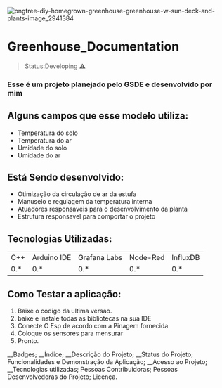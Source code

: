 
![pngtree-diy-homegrown-greenhouse-greenhouse-w-sun-deck-and-plants-image_2941384](https://github.com/Lukasilvestre/greenhouse_documentation/assets/127157371/0691a8fe-1b88-4537-ad91-b8ea5a4a3a4c)

<h1>Greenhouse_Documentation</h1>

> Status:Developing ⚠️

### Esse é um projeto planejado pelo GSDE e desenvolvido por mim

## Alguns campos que esse modelo utiliza:

+ Temperatura do solo
+ Temperatura do ar
+ Umidade do solo
+ Umidade do ar

## Está Sendo desenvolvido:

+ Otimização da circulação de ar da estufa
+ Manuseio e regulagem da temperatura interna
+ Atuadores responsaveis para o desenvolvimento da planta
+ Estrutura responsavel para comportar o projeto

## Tecnologias Utilizadas:

<Table>
  <tr>
    <td>C++</td>
    <td>Arduino IDE</td>
    <td>Grafana Labs</td>
    <td>Node-Red</td>
    <td>InfluxDB</td>
  </tr>
  <tr>
    <td>0.*</td>
    <td>0.*</td>
    <td>0.*</td>
    <td>0.*</td>
    <td>0.*</td>
  </tr>
</Table>

## Como Testar a aplicação:

1) Baixe o codigo da ultima versao.
2) baixe e instale todas as bibliotecas na sua IDE
3) Conecte O Esp de acordo com a Pinagem fornecida
4) Coloque os sensores para mensurar
5) Pronto.


__Badges;
__Índice;
__Descrição do Projeto;
__Status do Projeto;
Funcionalidades e Demonstração da Aplicação;
__Acesso ao Projeto;
__Tecnologias utilizadas;
Pessoas Contribuidoras;
Pessoas Desenvolvedoras do Projeto;
Licença.

